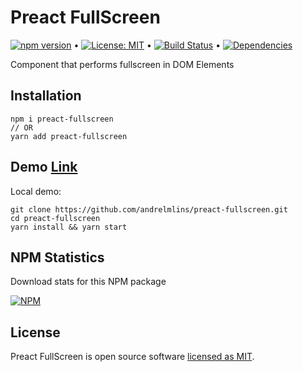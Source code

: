 # Preact FullScreen

[![npm version](https://badge.fury.io/js/preact-fullscreen.svg)](https://www.npmjs.com/package/preact-fullscreen) &bull; [![License: MIT](https://img.shields.io/badge/License-MIT-yellow.svg)](https://github.com/andrelmlins/preact-fullscreen/blob/master/LICENSE) &bull; [![Build Status](https://travis-ci.com/andrelmlins/preact-fullscreen.svg?branch=master)](https://travis-ci.com/andrelmlins/preact-fullscreen) &bull; [![Dependencies](https://david-dm.org/andrelmlins/preact-fullscreen.svg)](https://david-dm.org/andrelmlins/preact-fullscreen)

Component that performs fullscreen in DOM Elements

## Installation

```
npm i preact-fullscreen
// OR
yarn add preact-fullscreen
```

## Demo [Link](https://preact-fullscreen.netlify.com/)

Local demo:

```
git clone https://github.com/andrelmlins/preact-fullscreen.git
cd preact-fullscreen
yarn install && yarn start
```

## NPM Statistics

Download stats for this NPM package

[![NPM](https://nodei.co/npm/preact-fullscreen.png)](https://nodei.co/npm/preact-fullscreen/)

## License

Preact FullScreen is open source software [licensed as MIT](https://github.com/andrelmlins/preact-fullscreen/blob/master/LICENSE).
